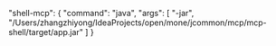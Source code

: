 "shell-mcp": {
"command": "java",
"args": [
"-jar",
"/Users/zhangzhiyong/IdeaProjects/open/mone/jcommon/mcp/mcp-shell/target/app.jar"
]
}